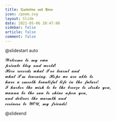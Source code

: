 ```yaml
---
title: 𝕼𝖚𝖔𝖙𝖆𝖙𝖎𝖔𝖓 𝖆𝖓𝖉 𝕻𝖔𝖊𝖓
icon: /poem.svg
layout: Slide
date: 2021-05-06 20:47:08
sidebar: false
article: false
comment: false
---
```

@slidestart auto

<!-- .slide: data-auto-animate data-background="/images/Wallpapers/morning-sunrise-wallpaper-1638x1024.jpg" -->
<p>
𝓦𝓮𝓵𝓬𝓸𝓶𝓮&nbsp;&nbsp;𝓽𝓸&nbsp;&nbsp;𝓶𝔂&nbsp;&nbsp;𝓸𝔀𝓷&nbsp;&nbsp;<br>
𝓹𝓻𝓲𝓿𝓪𝓽𝓮&nbsp;&nbsp;𝓫𝓵𝓸𝓰&nbsp;&nbsp;𝓪𝓷𝓭&nbsp;&nbsp;𝔀𝓸𝓻𝓵𝓭!<br>
𝓗𝓮𝓻𝓮&nbsp;&nbsp;𝓻𝓮𝓬𝓸𝓻𝓭𝓼&nbsp;&nbsp;𝔀𝓱𝓪𝓽&nbsp;&nbsp;𝓘'𝓿𝓮&nbsp;&nbsp;𝓵𝓮𝓪𝓻𝓷𝓽&nbsp;&nbsp;𝓪𝓷𝓭&nbsp;&nbsp;<br>
𝔀𝓱𝓪𝓽&nbsp;&nbsp;𝓘'𝓶&nbsp;&nbsp;𝓵𝓮𝓪𝓻𝓷𝓲𝓷𝓰.&nbsp;&nbsp;𝓗𝓸𝓹𝓮&nbsp;&nbsp;𝔀𝓮&nbsp;&nbsp;𝓪𝓻𝓮&nbsp;&nbsp;𝓪𝓫𝓵𝓮&nbsp;&nbsp;𝓽𝓸&nbsp;&nbsp;<br>
𝓱𝓪𝓿𝓮&nbsp;&nbsp;𝓪&nbsp;&nbsp;𝓼𝓶𝓸𝓸𝓽𝓱&nbsp;&nbsp;𝓫𝓮𝓪𝓾𝓽𝓲𝓯𝓾𝓵&nbsp;&nbsp;𝓵𝓲𝓯𝓮&nbsp;&nbsp;𝓲𝓷&nbsp;&nbsp;𝓽𝓱𝓮&nbsp;&nbsp;𝓯𝓾𝓽𝓾𝓻𝓮!<br>
𝓘&nbsp;&nbsp;𝓱𝓪𝓻𝓫𝓸𝓻&nbsp;&nbsp;𝓽𝓱𝓮&nbsp;&nbsp;𝔀𝓲𝓼𝓱&nbsp;&nbsp;𝓽𝓸&nbsp;&nbsp;𝓫𝓮&nbsp;&nbsp;𝓽𝓱𝓮&nbsp;&nbsp;𝓫𝓻𝓮𝓮𝔃𝓮&nbsp;&nbsp;𝓽𝓸&nbsp;&nbsp;𝓼𝓽𝓻𝓸𝓴𝓮&nbsp;&nbsp;𝔂𝓸𝓾,&nbsp;&nbsp;<br>
𝔀𝓪𝓷𝓷𝓪&nbsp;&nbsp;𝓫𝓮&nbsp;&nbsp;𝓽𝓱𝓮&nbsp;&nbsp;𝓼𝓾𝓷&nbsp;&nbsp;𝓽𝓸&nbsp;&nbsp;𝓼𝓱𝓲𝓷𝓮&nbsp;&nbsp;𝓾𝓹𝓸𝓷&nbsp;&nbsp;𝔂𝓸𝓾,&nbsp;&nbsp;<br>
𝓪𝓷𝓭&nbsp;&nbsp;𝓭𝓮𝓵𝓲𝓿𝓮𝓻&nbsp;&nbsp;𝓽𝓱𝓮&nbsp;&nbsp;𝔀𝓪𝓻𝓶𝓽𝓱&nbsp;&nbsp;𝓪𝓷𝓭&nbsp;&nbsp;<br>
𝓬𝓸𝓼𝓲𝓷𝓮𝓼𝓼&nbsp;&nbsp;𝓽𝓸&nbsp;&nbsp;𝓨𝓞𝓤,&nbsp;&nbsp;𝓶𝔂&nbsp;&nbsp;𝓯𝓻𝓲𝓮𝓷𝓭𝓼!<br>
</p>
<!-- .element: style="font-size: 40px; line-height: 175%; color: #009688; -webkit-text-stroke: 0.5px #BDBDBD;" -->
@slideend

<!-- <style>
.page{
margin:0 auto;
background-image: url(/images/Wallpapers/morning-sunrise-wallpaper-1638x1024.jpg);
background-position: center center;
background-attachment: fixed;
background-size: cover;
}
</style> -->
